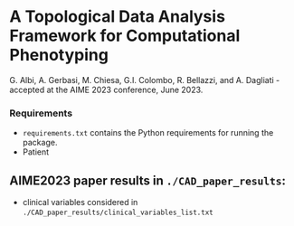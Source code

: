 # A Topological Data Analysis Framework for Computational Phenotyping 

G. Albi, A. Gerbasi, M. Chiesa, G.I. Colombo, R. Bellazzi, and A. Dagliati - accepted at the AIME 2023 conference, June 2023.

### Requirements
- ```requirements.txt``` contains the Python requirements for running the package.
- Patient

## AIME2023 paper results in ```./CAD_paper_results```:
- clinical variables considered in ```./CAD_paper_results/clinical_variables_list.txt``` 
